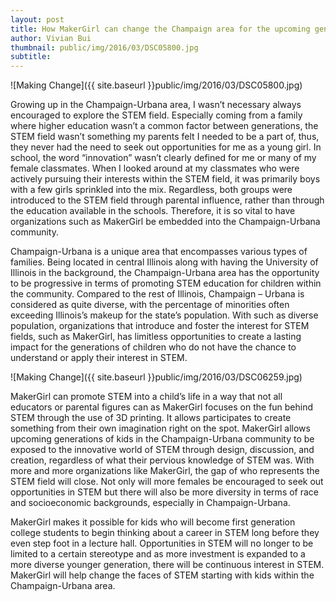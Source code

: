 ```yaml
---
layout: post
title: How MakerGirl can change the Champaign area for the upcoming generation of kids growing up in the area
author: Vivian Bui
thumbnail: public/img/2016/03/DSC05800.jpg
subtitle:
---
```


![Making Change]({{ site.baseurl }}public/img/2016/03/DSC05800.jpg)

Growing up in the Champaign-Urbana area, I wasn’t necessary always encouraged to explore the STEM field. Especially coming from a family where higher education wasn’t a common factor between generations, the STEM field wasn’t something my parents felt I needed to be a part of, thus, they never had the need to seek out opportunities for me as a young girl. In school, the word “innovation” wasn’t clearly defined for me or many of my female classmates. When I looked around at my classmates who were actively pursuing their interests within the STEM field, it was primarily boys with a few girls sprinkled into the mix. Regardless, both groups were introduced to the STEM field through parental influence, rather than through the education available in the schools. Therefore, it is so vital to have organizations such as MakerGirl be embedded into the Champaign-Urbana community.

Champaign-Urbana is a unique area that encompasses various types of families. Being located in central Illinois along with having the University of Illinois in the background, the Champaign-Urbana area has the opportunity to be progressive in terms of promoting STEM education for children within the community. Compared to the rest of Illinois, Champaign – Urbana is considered as quite diverse, with the percentage of minorities often exceeding Illinois’s makeup for the state’s population. With such as diverse population, organizations that introduce and foster the interest for STEM fields, such as MakerGirl, has limitless opportunities to create a lasting impact for the generations of children who do not have the chance to understand or apply their interest in STEM.

![Making Change]({{ site.baseurl }}public/img/2016/03/DSC06259.jpg)

MakerGirl can promote STEM into a child’s life in a way that not all educators or parental figures can as MakerGirl focuses on the fun behind STEM through the use of 3D printing. It allows participates to create something from their own imagination right on the spot. MakerGirl allows upcoming generations of kids in the Champaign-Urbana community to be exposed to the innovative world of STEM through design, discussion, and creation, regardless of what their pervious knowledge of STEM was. With more and more organizations like MakerGirl, the gap of who represents the STEM field will close. Not only will more females be encouraged to seek out opportunities in STEM but there will also be more diversity in terms of race and socioeconomic backgrounds, especially in Champaign-Urbana.

MakerGirl makes it possible for kids who will become first generation college students to begin thinking about a career in STEM long before they even step foot in a lecture hall. Opportunities in STEM will no longer to be limited to a certain stereotype and as more investment is expanded to a more diverse younger generation, there will be continuous interest in STEM. MakerGirl will help change the faces of STEM starting with kids within the Champaign-Urbana area.
